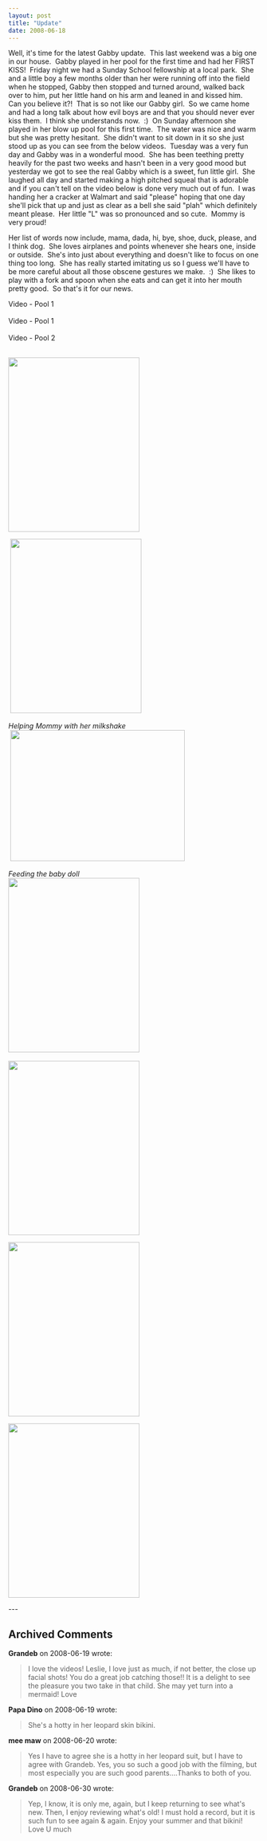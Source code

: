 ```yaml
---
layout: post
title: "Update"
date: 2008-06-18
---
```


<p>Well, it's time for the latest Gabby update.  This last weekend was a big one in our house.  Gabby played in her pool for the first time and had her FIRST KISS!  Friday night we had a Sunday School fellowship at a local park.  She and a little boy a few months older than her were running off into the field when he stopped, Gabby then stopped and turned around, walked back over to him, put her little hand on his arm and leaned in and kissed him.  Can you believe it?!  That is so not like our Gabby girl.  So we came home and had a long talk about how evil boys are and that you should never ever kiss them.  I think she understands now.  :)  On Sunday afternoon she played in her blow up pool for this first time.  The water was nice and warm but she was pretty hesitant.  She didn't want to sit down in it so she just stood up as you can see from the below videos.  Tuesday was a very fun day and Gabby was in a wonderful mood.  She has been teething pretty heavily for the past two weeks and hasn't been in a very good mood but yesterday we got to see the real Gabby which is a sweet, fun little girl.  She laughed all day and started making a high pitched squeal that is adorable and if you can't tell on the video below is done very much out of fun.  I was handing her a cracker at Walmart and said "please" hoping that one day she'll pick that up and just as clear as a bell she said "plah" which definitely meant please.  Her little "L" was so pronounced and so cute.  Mommy is very proud!</p>
<p>Her list of words now include, mama, dada, hi, bye, shoe, duck, please, and I think dog.  She loves airplanes and points whenever she hears one, inside or outside.  She's into just about everything and doesn't like to focus on one thing too long.  She has really started imitating us so I guess we'll have to be more careful about all those obscene gestures we make.  :)  She likes to play with a fork and spoon when she eats and can get it into her mouth pretty good.  So that's it for our news.</p>
<div id="bed">Video - Pool 1</div>
<script type="text/javascript"> var so = new SWFObject("http://i170.photobucket.com/player.swf?file=http://vid170.photobucket.com/albums/u252/mjpalad/GabbyOnBed-2.flv", "bed", "430", "389", "8", "#EDEBDA"); so.write("bed"); </script>
<br/>
<div id="pool1">Video - Pool 1</div>
<script type="text/javascript"> var so = new SWFObject("http://i170.photobucket.com/player.swf?file=http://vid170.photobucket.com/albums/u252/mjpalad/P1030087.flv", "pool1", "430", "389", "8", "#EDEBDA"); so.write("pool1"); </script>
<br/>
<div id="pool2">Video - Pool 2</div>
<script type="text/javascript"> var so = new SWFObject("http://i170.photobucket.com/player.swf?file=http://vid170.photobucket.com/albums/u252/mjpalad/P1030093.flv", "pool2", "430", "389", "8", "#EDEBDA"); so.write("pool2"); </script>
<br/>
<p><img alt="" height="350" src="/thepaladinos/assets/images/2008-06-18-P1030082(Custom).JPG" width="263"/></p>
<p> <img alt="" height="350" src="/thepaladinos/assets/images/2008-06-18-P1030100(Custom).JPG" width="263"/></p>
<p><em>Helping Mommy with her milkshake<br/>
</em> <img alt="" height="263" src="/thepaladinos/assets/images/2008-06-18-P1020883(Custom).JPG" width="350"/></p>
<p><em>Feeding the baby doll<br/>
</em><img alt="" height="350" src="/thepaladinos/assets/images/2008-06-18-P1020900(Custom).JPG" width="263"/><br/>
<br/>
<img alt="" height="350" src="/thepaladinos/assets/images/2008-06-18-P1020927(Custom).JPG" width="263"/></p>
<p><img alt="" height="350" src="/thepaladinos/assets/images/2008-06-18-P1020934(Custom).JPG" width="263"/></p>
<p><img alt="" height="350" src="/thepaladinos/assets/images/2008-06-18-P1020950(Custom).JPG" width="263"/></p>
---

## Archived Comments

**Grandeb** on 2008-06-19 wrote:

> I love the videos!  Leslie, I love just as much, if not better, the close up facial shots!  You do a great job catching those!!  It is a delight to see the pleasure you two take in that child.  She may yet turn into a mermaid!  Love

**Papa Dino** on 2008-06-19 wrote:

> She's a hotty in her leopard skin bikini.

**mee maw** on 2008-06-20 wrote:

> Yes I have to agree she is a hotty in her leopard suit,  but I have to agree with Grandeb.  Yes, you so such a good job with the filming,  but most especially you are such good parents....Thanks to both of you.

**Grandeb** on 2008-06-30 wrote:

> Yep, I know, it is only me, again, but I keep returning to see what's new.  Then, I enjoy reviewing what's old!  I must hold a record, but it is such fun to see again & again.  Enjoy your summer and that bikini!  Love U much

